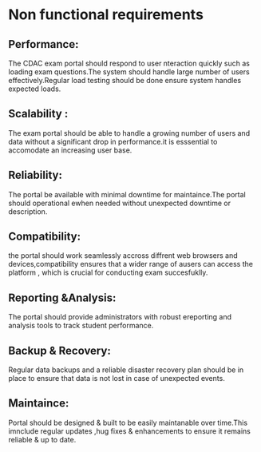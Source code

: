 # Non functional requirements
## Performance:
The CDAC exam portal should respond to user nteraction quickly such as loading exam questions.The system should handle large number of users effectively.Regular load testing should be done ensure system handles expected loads.
## Scalability :
The exam portal should be able to handle a growing number of users and data without a significant drop in performance.it is esssential to accomodate an increasing user base.
## Reliability:
The portal be available with minimal downtime for maintaince.The portal should operational ewhen needed without unexpected downtime or description.
## Compatibility:
the portal should work seamlessly accross diffrent web browsers and devices,compatibility ensures that a wider range of ausers can access the platform , which is crucial for conducting exam succesfuklly.
## Reporting &Analysis:
The portal should provide administrators with robust ereporting and analysis tools to track student performance.
## Backup & Recovery:
Regular data backups  and a reliable disaster recovery plan should be in place to ensure that data is not lost in case of unexpected events.
## Maintaince:
Portal should be designed & built to be easily maintanable over time.This imnclude regular updates ,hug fixes & enhancements to ensure it remains reliable & up to date.
